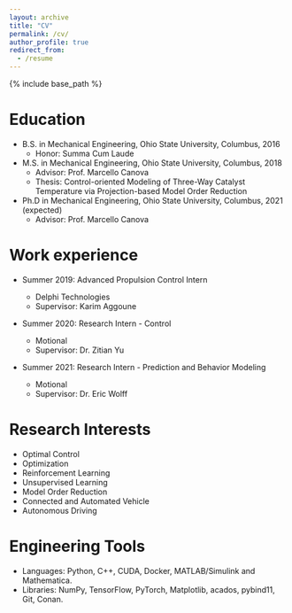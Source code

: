 ```yaml
---
layout: archive
title: "CV"
permalink: /cv/
author_profile: true
redirect_from:
  - /resume
---
```


{% include base_path %}

Education
======
* B.S. in Mechanical Engineering, Ohio State University, Columbus, 2016 
  * Honor: Summa Cum Laude
* M.S. in Mechanical Engineering, Ohio State University, Columbus, 2018 
  * Advisor: Prof. Marcello Canova
  * Thesis: Control-oriented Modeling of Three-Way Catalyst Temperature via Projection-based Model Order Reduction
* Ph.D in Mechanical Engineering, Ohio State University, Columbus, 2021 (expected)
  * Advisor: Prof. Marcello Canova

Work experience
======
* Summer 2019: Advanced Propulsion Control Intern 
  * Delphi Technologies 
  * Supervisor: Karim Aggoune 

* Summer 2020: Research Intern - Control
  * Motional 
  * Supervisor: Dr. Zitian Yu

* Summer 2021: Research Intern - Prediction and Behavior Modeling
  * Motional
  * Supervisor: Dr. Eric Wolff
  
Research Interests
======
* Optimal Control
* Optimization
* Reinforcement Learning 
* Unsupervised Learning 
* Model Order Reduction
* Connected and Automated Vehicle
* Autonomous Driving

Engineering Tools
======
* Languages: Python, C++, CUDA, Docker, MATLAB/Simulink and Mathematica.
* Libraries: NumPy, TensorFlow, PyTorch, Matplotlib, acados, pybind11, Git, Conan.
